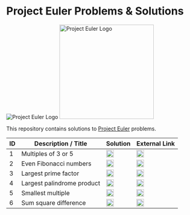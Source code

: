 # Project Euler Problems & Solutions

<img alt="Project Euler Logo" src="https://projecteuler.net/themes/logo_default.png"/>

<img alt="Project Euler Logo" src="https://www.thoughtco.com/thmb/dh47K7WcNuQYSw3Zn1DR5YgfCZo=/1095x1095/smart/filters:no_upscale()/euler2-5baa451cc9e77c005008b61e.png" width="250"/>

This repository contains solutions to [Project Euler](https://projecteuler.net) problems.

ID | Description / Title | Solution | External Link
--- | --- | --- | ---
1 | Multiples of 3 or 5 | [<img alt="Solution Icon" src="https://cdn-icons-png.flaticon.com/512/190/190708.png" width="20"/>](1_Multiples_of_3_or_5) | [<img alt="Link Icon" src="https://www.iconsdb.com/icons/preview/purple/link-xxl.png" width="20"/>](https://projecteuler.net/problem=1)
2 | Even Fibonacci numbers | [<img alt="Solution Icon" src="https://cdn-icons-png.flaticon.com/512/190/190708.png" width="20"/>](2_Even_Fibonacci_numbers) | [<img alt="Link Icon" src="https://www.iconsdb.com/icons/preview/purple/link-xxl.png" width="20"/>](https://projecteuler.net/problem=2)
3 | Largest prime factor | [<img alt="Solution Icon" src="https://cdn-icons-png.flaticon.com/512/190/190708.png" width="20"/>](3_Largest_prime_factor) | [<img alt="Link Icon" src="https://www.iconsdb.com/icons/preview/purple/link-xxl.png" width="20"/>](https://projecteuler.net/problem=3)
4 | Largest palindrome product | [<img alt="Solution Icon" src="https://cdn-icons-png.flaticon.com/512/190/190708.png" width="20"/>](4_Largest_palindrome_product) | [<img alt="Link Icon" src="https://www.iconsdb.com/icons/preview/purple/link-xxl.png" width="20"/>](https://projecteuler.net/problem=4)
5 | Smallest multiple | [<img alt="Solution Icon" src="https://cdn-icons-png.flaticon.com/512/190/190708.png" width="20"/>](5_Smallest_multiple) | [<img alt="Link Icon" src="https://www.iconsdb.com/icons/preview/purple/link-xxl.png" width="20"/>](https://projecteuler.net/problem=5)
6 | Sum square difference | [<img alt="Solution Icon" src="https://cdn-icons-png.flaticon.com/512/190/190708.png" width="20"/>](6_Sum_square_difference) | [<img alt="Link Icon" src="https://www.iconsdb.com/icons/preview/purple/link-xxl.png" width="20"/>](https://projecteuler.net/problem=6)
